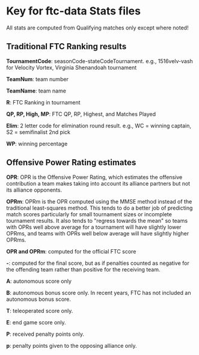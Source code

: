 # Key for ftc-data Stats files

All stats are computed from Qualifying matches only except where noted!

## Traditional FTC Ranking results

**TournamentCode**: seasonCode-stateCodeTournament. e.g., 1516velv-vash for Velocity Vortex, Virginia Shenandoah tournament 

**TeamNum**: team number

**TeamName**: team name

**R**: FTC Ranking in tournament

**QP, RP, High, MP**: FTC QP, RP, Highest, and Matches Played

**Elim**: 2 letter code for elimination round result. e.g., WC = winning captain, S2 = semifinalist 2nd pick

**WP**: winning percentage

## Offensive Power Rating estimates

**OPR**: OPR is the Offensive Power Rating, which estimates the offensive contribution a team makes taking into account its alliance partners but not its alliance opponents.

**OPRm**: OPRm is the OPR computed using the MMSE method instead of the traditional least-squares method. This tends to do a better job of predicting match scores particularly for small tournament sizes or incomplete tournament results. It also tends to "regress towards the mean" so teams with OPRs well above average for a tournament will have slightly lower OPRms, and teams with OPRs well below average will have slightly higher OPRms.

**OPR and OPRm**: computed for the official FTC score

**-**: computed for the final score, but as if penalties counted as negative for the offending team rather than positive for the receiving team.

**A**: autonomous score only

**B**: autonomous bonus score only. In recent years, FTC has not included an autonomous bonus score.

**T**: teleoperated score only.

**E**: end game score only.

**P**: received penalty points only.

**p**: penalty points given to the opposing alliance only.

